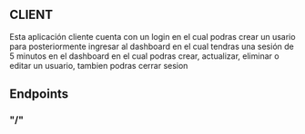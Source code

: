 ## CLIENT
Esta aplicación cliente cuenta con un login en el cual podras crear un usario para posteriormente 
ingresar al dashboard en el cual tendras una sesión de 5 minutos en el dashboard en el cual podras 
crear, actualizar, eliminar o editar un usuario, tambien podras cerrar sesion

## Endpoints

### "/"
